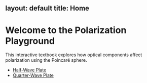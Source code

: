 layout: default
title: Home
---

# Welcome to the Polarization Playground

This interactive textbook explores how optical components affect polarization using the Poincaré sphere.

- [Half-Wave Plate](/pages/half-wave-plate.md)
- [Quarter-Wave Plate](/pages/quarter-wave-plate.md)
